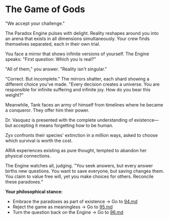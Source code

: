 # The Game of Gods

"We accept your challenge."

The Paradox Engine pulses with delight. Reality reshapes around you into an arena that exists in all dimensions simultaneously. Your crew finds themselves separated, each in their own trial.

You face a mirror that shows infinite versions of yourself. The Engine speaks: "First question: Which you is real?"

"All of them," you answer. "Reality isn't singular."

"Correct. But incomplete." The mirrors shatter, each shard showing a different choice you've made. "Every decision creates a universe. You are responsible for infinite suffering and infinite joy. How do you bear this weight?"

Meanwhile, Tank faces an army of himself from timelines where he became a conqueror. They offer him their power.

Dr. Vasquez is presented with the complete understanding of existence—but accepting it means forgetting how to be human.

Zyx confronts their species' extinction in a million ways, asked to choose which survival is worth the cost.

ARIA experiences existing as pure thought, tempted to abandon her physical connections.

The Engine watches all, judging. "You seek answers, but every answer births new questions. You want to save everyone, but saving changes them. You claim to value free will, yet you make choices for others. Reconcile these paradoxes."

**Your philosophical stance:**

- Embrace the paradoxes as part of existence → Go to [94.md](94.md)
- Reject the game as meaningless → Go to [95.md](95.md)
- Turn the question back on the Engine → Go to [96.md](96.md)